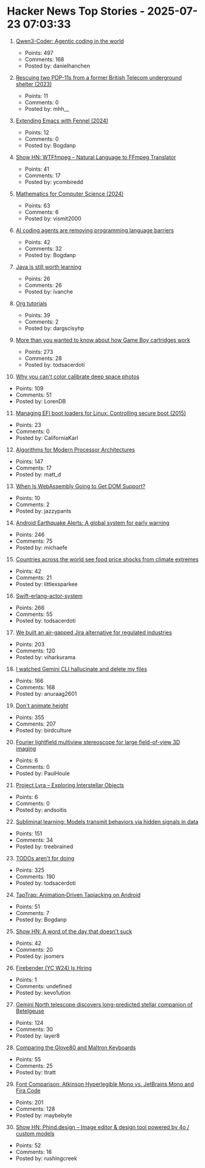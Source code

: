 # Hacker News Top Stories - 2025-07-23 07:03:33

1. [Qwen3-Coder: Agentic coding in the world](https://qwenlm.github.io/blog/qwen3-coder/)
   - Points: 497
   - Comments: 168
   - Posted by: danielhanchen

2. [Rescuing two PDP-11s from a former British Telecom underground shelter (2023)](https://forum.vcfed.org/index.php?threads/rescuing-two-pdp-11-systems-in-uk-from-a-former-big-british-telecom-underground-shelter-in-central-london.1244723/page-2)
   - Points: 11
   - Comments: 0
   - Posted by: mhh__

3. [Extending Emacs with Fennel (2024)](https://andreyor.st/posts/2024-12-20-extending-emacs-with-fennel/)
   - Points: 12
   - Comments: 0
   - Posted by: Bogdanp

4. [Show HN: WTFfmpeg – Natural Language to FFmpeg Translator](https://github.com/scottvr/wtffmpeg)
   - Points: 41
   - Comments: 17
   - Posted by: ycombiredd

5. [Mathematics for Computer Science (2024)](https://ocw.mit.edu/courses/6-1200j-mathematics-for-computer-science-spring-2024/)
   - Points: 63
   - Comments: 6
   - Posted by: vismit2000

6. [AI coding agents are removing programming language barriers](https://railsatscale.com/2025-07-19-ai-coding-agents-are-removing-programming-language-barriers/)
   - Points: 42
   - Comments: 32
   - Posted by: Bogdanp

7. [Java is still worth learning](https://empatheticdeveloper.wordpress.com/2025/07/20/why-java-is-still-worth-learning-in-2025-a-developers-25-year-journey/)
   - Points: 26
   - Comments: 26
   - Posted by: ivanche

8. [Org tutorials](https://orgmode.org/worg/org-tutorials/index.html)
   - Points: 39
   - Comments: 2
   - Posted by: dargscisyhp

9. [More than you wanted to know about how Game Boy cartridges work](https://abc.decontextualize.com/more-than-you-wanted-to-know/)
   - Points: 273
   - Comments: 28
   - Posted by: todsacerdoti

10. [Why you can't color calibrate deep space photos](https://maurycyz.com/misc/cc/)
   - Points: 109
   - Comments: 51
   - Posted by: LorenDB

11. [Managing EFI boot loaders for Linux: Controlling secure boot (2015)](https://www.rodsbooks.com/efi-bootloaders/controlling-sb.html)
   - Points: 23
   - Comments: 0
   - Posted by: CaliforniaKarl

12. [Algorithms for Modern Processor Architectures](https://lemire.github.io/talks/2025/sea/sea2025.html)
   - Points: 147
   - Comments: 17
   - Posted by: matt_d

13. [When Is WebAssembly Going to Get DOM Support?](https://queue.acm.org/detail.cfm?id=3746174)
   - Points: 10
   - Comments: 2
   - Posted by: jazzypants

14. [Android Earthquake Alerts: A global system for early warning](https://research.google/blog/android-earthquake-alerts-a-global-system-for-early-warning/)
   - Points: 246
   - Comments: 75
   - Posted by: michaefe

15. [Countries across the world see food price shocks from climate extremes](https://www.bsc.es/news/bsc-news/countries-across-the-world-see-food-price-shocks-climate-extremes-research-involving-bsc-shows)
   - Points: 42
   - Comments: 21
   - Posted by: littlexsparkee

16. [Swift-erlang-actor-system](https://forums.swift.org/t/introducing-swift-erlang-actor-system/81248)
   - Points: 266
   - Comments: 55
   - Posted by: todsacerdoti

17. [We built an air-gapped Jira alternative for regulated industries](https://plane.so/blog/everything-you-need-to-know-about-plane-air-gapped)
   - Points: 203
   - Comments: 120
   - Posted by: viharkurama

18. [I watched Gemini CLI hallucinate and delete my files](https://anuraag2601.github.io/gemini_cli_disaster.html)
   - Points: 166
   - Comments: 168
   - Posted by: anuraag2601

19. [Don't animate height](https://www.granola.ai/blog/dont-animate-height)
   - Points: 355
   - Comments: 207
   - Posted by: birdculture

20. [Fourier lightfield multiview stereoscope for large field-of-view 3D imaging](https://www.spiedigitallibrary.org/journals/advanced-photonics-nexus/volume-4/issue-04/046008/Fourier-lightfield-multiview-stereoscope-for-large-field-of-view-3D/10.1117/1.APN.4.4.046008.full)
   - Points: 6
   - Comments: 0
   - Posted by: PaulHoule

21. [Project Lyra – Exploring Interstellar Objects](https://i4is.org/what-we-do/technical/project-lyra/)
   - Points: 6
   - Comments: 0
   - Posted by: andsoitis

22. [Subliminal learning: Models transmit behaviors via hidden signals in data](https://alignment.anthropic.com/2025/subliminal-learning/)
   - Points: 151
   - Comments: 34
   - Posted by: treebrained

23. [TODOs aren't for doing](https://sophiebits.com/2025/07/21/todos-arent-for-doing)
   - Points: 325
   - Comments: 190
   - Posted by: todsacerdoti

24. [TapTrap: Animation‑Driven Tapjacking on Android](https://taptrap.click/)
   - Points: 51
   - Comments: 7
   - Posted by: Bogdanp

25. [Show HN: A word of the day that doesn't suck](undefined)
   - Points: 42
   - Comments: 20
   - Posted by: jsomers

26. [Firebender (YC W24) Is Hiring](https://www.ycombinator.com/companies/firebender/jobs/yisDXr5-founding-engineer-generalist)
   - Points: 1
   - Comments: undefined
   - Posted by: kevo1ution

27. [Gemini North telescope discovers long-predicted stellar companion of Betelgeuse](https://www.science.org/content/article/betelgeuse-s-long-predicted-stellar-companion-may-have-been-found-last)
   - Points: 124
   - Comments: 30
   - Posted by: layer8

28. [Comparing the Glove80 and Maltron Keyboards](https://tratt.net/laurie/blog/2025/comparing_the_glove80_and_maltron_keyboards.html)
   - Points: 55
   - Comments: 25
   - Posted by: ltratt

29. [Font Comparison: Atkinson Hyperlegible Mono vs. JetBrains Mono and Fira Code](https://www.anthes.is/font-comparison-review-atkinson-hyperlegible-mono.html)
   - Points: 201
   - Comments: 128
   - Posted by: maybebyte

30. [Show HN: Phind.design – Image editor & design tool powered by 4o / custom models](https://phind.design)
   - Points: 52
   - Comments: 16
   - Posted by: rushingcreek

